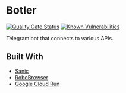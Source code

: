 # Botler

[![Quality Gate Status](https://sonarcloud.io/api/project_badges/measure?project=kputrajaya_botler&metric=alert_status)](https://sonarcloud.io/summary/new_code?id=kputrajaya_botler)
[![Known Vulnerabilities](https://snyk.io/test/github/kputrajaya/botler/badge.svg)](https://snyk.io/test/github/kputrajaya/botler)

Telegram bot that connects to various APIs.

## Built With

- [Sanic](https://sanicframework.org/en/)
- [RoboBrowser](https://github.com/jmcarp/robobrowser)
- [Google Cloud Run](https://cloud.google.com/run)
